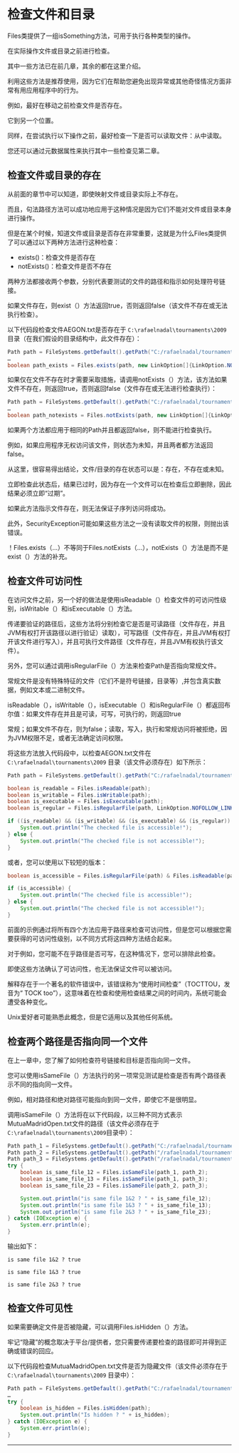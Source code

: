 # 检查文件和目录

Files类提供了一组isSomething方法，可用于执行各种类型的操作。

在实际操作文件或目录之前进行检查。 

其中一些方法已在前几章，其余的都在这里介绍。 

利用这些方法是推荐使用，因为它们在帮助您避免出现异常或其他奇怪情况方面非常有用应用程序中的行为。 

例如，最好在移动之前检查文件是否存在。

它到另一个位置。 

同样，在尝试执行以下操作之前，最好检查一下是否可以读取文件：从中读取。 

您还可以通过元数据属性来执行其中一些检查见第二章。

##  检查文件或目录的存在

从前面的章节中可以知道，即使映射文件或目录实际上不存在。 

而且，句法路径方法可以成功地应用于这种情况是因为它们不能对文件或目录本身进行操作。 

但是在某个时候，知道文件或目录是否存在非常重要，这就是为什么Files类提供了可以通过以下两种方法进行这种检查：

-   exists()：检查文件是否存在
-   notExists()：检查文件是否不存在

两种方法都接收两个参数，分别代表要测试的文件的路径和指示如何处理符号链接。 

如果文件存在，则exist（）方法返回true，否则返回false（该文件不存在或无法执行检查）。

以下代码段检查文件AEGON.txt是否存在于 `C:\rafaelnadal\tournaments\2009` 目录（在我们假设的目录结构中，此文件存在）：

```Java
Path path = FileSystems.getDefault().getPath("C:/rafaelnadal/tournaments/2009","AEGON.txt");
…
boolean path_exists = Files.exists(path, new LinkOption[]{LinkOption.NOFOLLOW_LINKS});
```

如果仅在文件不存在时才需要采取措施，请调用notExists（）方法，该方法如果文件不存在，则返回true，否则返回false（文件存在或无法进行检查执行）：

```Java
Path path = FileSystems.getDefault().getPath("C:/rafaelnadal/tournaments/2009","AEGON.txt");
…
boolean path_notexists = Files.notExists(path, new LinkOption[]{LinkOption.NOFOLLOW_LINKS});
```

如果两个方法都应用于相同的Path并且都返回false，则不能进行检查执行。 

例如，如果应用程序无权访问该文件，则状态为未知，并且两者都方法返回false。 

从这里，很容易得出结论，文件/目录的存在状态可以是：存在，不存在或未知。 

立即检查此状态后，结果已过时，因为存在一个文件可以在检查后立即删除，因此结果必须立即“过期”。

如果此方法指示文件存在，则无法保证子序列访问将成功。 

此外，SecurityException可能如果这些方法之一没有读取文件的权限，则抛出该错误。

！Files.exists（...）不等同于Files.notExists（...），notExists（）方法是而不是exist（）方法的补充。

##  检查文件可访问性

在访问文件之前，另一个好的做法是使用isReadable（）检查文件的可访问性级别，isWritable（）和isExecutable（）方法。

传递要验证的路径后，这些方法将分别检查它是否是可读路径（文件存在，并且JVM有权打开该路径以进行验证）读取），可写路径（文件存在，并且JVM有权打开该文件进行写入），并且可执行文件路径（文件存在，并且JVM有权执行该文件）。

另外，您可以通过调用isRegularFile（）方法来检查Path是否指向常规文件。

常规文件是没有特殊特征的文件（它们不是符号链接，目录等）,并包含真实数据，例如文本或二进制文件。 

isReadable（），isWritable（），isExecutable（）和isRegularFile（）都返回布尔值：如果文件存在并且是可读，可写，可执行的，则返回true

常规；如果文件不存在，则为false；读取，写入，执行和常规访问将被拒绝，因为JVM权限不足，或者无法确定访问权限。

将这些方法放入代码段中，以检查AEGON.txt文件在 `C:\rafaelnadal\tournaments\2009` 目录（该文件必须存在）如下所示：

```Java
Path path = FileSystems.getDefault().getPath("C:/rafaelnadal/tournaments/2009","AEGON.txt");

boolean is_readable = Files.isReadable(path);
boolean is_writable = Files.isWritable(path);
boolean is_executable = Files.isExecutable(path);
boolean is_regular = Files.isRegularFile(path, LinkOption.NOFOLLOW_LINKS);

if ((is_readable) && (is_writable) && (is_executable) && (is_regular)) {
    System.out.println("The checked file is accessible!");
} else {
    System.out.println("The checked file is not accessible!");
}
```

或者，您可以使用以下较短的版本：

```Java
boolean is_accessible = Files.isRegularFile(path) & Files.isReadable(path) &Files.isExecutable(path) & Files.isWritable(path);

if (is_accessible) {
    System.out.println("The checked file is accessible!");
} else {
    System.out.println("The checked file is not accessible!");
}
```

前面的示例通过将所有四个方法应用于路径来检查可访问性，但是您可以根据您需要获得的可访问性级别，以不同方式将这四种方法结合起来。 

对于例如，您可能不在乎路径是否可写，在这种情况下，您可以排除此检查。

即使这些方法确认了可访问性，也无法保证文件可以被访问。

解释存在于一个著名的软件错误中，该错误称为“使用时间检查”（TOCTTOU，发音为“ TOCK too”），这意味着在检查和使用检查结果之间的时间内，系统可能会遭受各种变化。 

Unix爱好者可能熟悉此概念，但是它适用以及其他任何系统。

##  检查两个路径是否指向同一个文件

在上一章中，您了解了如何检查符号链接和目标是否指向同一文件。

您可以使用isSameFile（）方法执行的另一项常见测试是检查是否有两个路径表示不同的指向同一文件。 

例如，相对路径和绝对路径可能指向到同一文件，即使它不是很明显。 

调用isSameFile（）方法将在以下代码段，以三种不同方式表示MutuaMadridOpen.txt文件的路径（该文件必须存在于 `C:\rafaelnadal\tournaments\2009`目录中）：

```Java
Path path_1 = FileSystems.getDefault().getPath("C:/rafaelnadal/tournaments/2009","MutuaMadridOpen.txt");
Path path_2 = FileSystems.getDefault().getPath("/rafaelnadal/tournaments/2009","MutuaMadridOpen.txt");
Path path_3 = FileSystems.getDefault().getPath("/rafaelnadal/tournaments/dummy/../2009","MutuaMadridOpen.txt");
try {
    boolean is_same_file_12 = Files.isSameFile(path_1, path_2);
    boolean is_same_file_13 = Files.isSameFile(path_1, path_3);
    boolean is_same_file_23 = Files.isSameFile(path_2, path_3);

    System.out.println("is same file 1&2 ? " + is_same_file_12);
    System.out.println("is same file 1&3 ? " + is_same_file_13);
    System.out.println("is same file 2&3 ? " + is_same_file_23);
} catch (IOException e) {
    System.err.println(e);
}
```

输出如下：

```base
is same file 1&2 ? true

is same file 1&3 ? true

is same file 2&3 ? true
```

##  检查文件可见性

如果需要确定文件是否被隐藏，可以调用Files.isHidden（）方法。 

牢记“隐藏”的概念取决于平台/提供者，您只需要传递要检查的路径即可并得到正确或错误的回应。

以下代码段检查MutuaMadridOpen.txt文件是否为隐藏文件（该文件必须存在于 `C:\rafaelnadal\tournaments\2009` 目录中）：

```Java
Path path = FileSystems.getDefault().getPath("C:/rafaelnadal/tournaments/2009","MutuaMadridOpen.txt");
…
try {
    boolean is_hidden = Files.isHidden(path);
    System.out.println("Is hidden ? " + is_hidden);
} catch (IOException e) {
    System.err.println(e);
}
```

----
